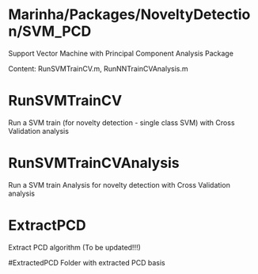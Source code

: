 # Marinha/Packages/NoveltyDetection/SVM_PCD

Support Vector Machine with Principal Component Analysis Package

Content: RunSVMTrainCV.m, RunNNTrainCVAnalysis.m

# RunSVMTrainCV

Run a SVM train (for novelty detection - single class SVM) with Cross Validation analysis


# RunSVMTrainCVAnalysis
Run a SVM train Analysis for novelty detection with Cross Validation analysis


# ExtractPCD
Extract PCD algorithm (To be updated!!!)

#ExtractedPCD
Folder with extracted PCD basis
